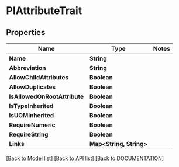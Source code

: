 # PIAttributeTrait

## Properties
Name | Type | Notes
------------ | ------------- | -------------
**Name** | **String**
**Abbreviation** | **String**
**AllowChildAttributes** | **Boolean**
**AllowDuplicates** | **Boolean**
**IsAllowedOnRootAttribute** | **Boolean**
**IsTypeInherited** | **Boolean**
**IsUOMInherited** | **Boolean**
**RequireNumeric** | **Boolean**
**RequireString** | **Boolean**
**Links** | **Map<String, String>**

[[Back to Model list]](../../DOCUMENTATION.md#documentation-for-models) [[Back to API list]](../../DOCUMENTATION.md#documentation-for-api-endpoints) [[Back to DOCUMENTATION]](../../DOCUMENTATION.md)
